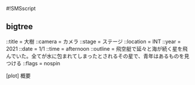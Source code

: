 #!SMSscript

## bigtree

::title = 大樹
::camera = カメラ
::stage = ステージ
::location = INT
::year = 2021
::date = 1/1
::time = afternoon
::outline = 飛空艇で延々と海が続く星を飛んでいた。全てが水に包まれてしまったとされるその星で、青年はあるものを見つける
::flags = nospin

[plot]
概要


